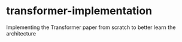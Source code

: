 # transformer-implementation
Implementing the Transformer paper from scratch to better learn the architecture
